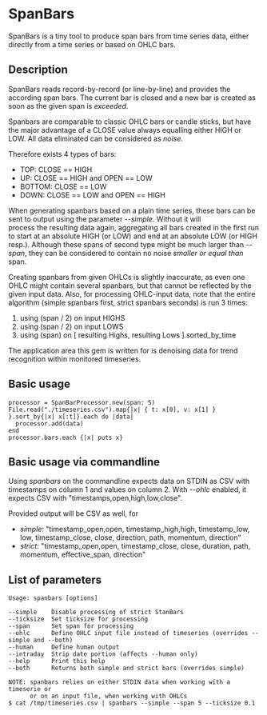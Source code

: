 # SpanBars

SpanBars is a tiny tool to produce span bars from time series data, either directly from a time 
series or based on OHLC bars. 

## Description

SpanBars reads record-by-record (or line-by-line) and provides the according span bars. 
The current bar is closed and a new bar is created as soon as the given span is _exceeded_. 

Spanbars are comparable to classic OHLC bars or candle sticks, but have the major
advantage of a CLOSE value always equalling either HIGH or LOW. All data eliminated
can be considered as _noise_.

Therefore exists 4 types of bars:

* TOP:     CLOSE == HIGH
* UP:      CLOSE == HIGH and OPEN == LOW
* BOTTOM:  CLOSE == LOW 
* DOWN:    CLOSE == LOW  and OPEN == HIGH

When generating spanbars based on a plain time series, these bars can be sent to output using 
the parameter _--simple_. Without it will  
process the resulting data again, aggregating all bars created in the first run to start
at an absolute HIGH (or LOW) and end at an absolute LOW (or HIGH resp.). Although these
spans of second type might be much larger than _--span_, they can be considered to
contain no noise _smaller or equal than_ span.

Creating spanbars from given OHLCs is slightly inaccurate, as even one OHLC might
contain several spanbars, but that cannot be reflected by the given input data. Also, for
processing OHLC-input data, note that the entire algorithm (simple spanbars first, strict spanbars seconds) is run 3 times: 
1. using (span / 2) on input HIGHS
2. using (span / 2) on input LOWS
1. using (span)     on [ resulting Highs, resulting Lows ].sorted\_by\_time

The application area this gem is written for is denoising data for trend recognition 
within monitored timeseries. 

## Basic usage
    processor = SpanBarProcessor.new(span: 5)
    File.read("./timeseries.csv").map{|x| { t: x[0], v: x[1] } }.sort_by{|x| x[:t]}.each do |data|
      processor.add(data)
    end
    processor.bars.each {|x| puts x}

## Basic usage via commandline

Using _spanbars_ on the commandline expects data on STDIN as CSV with timestamps on column 1 and 
values on column 2. With _--ohlc_ enabled, it expects CSV with "timestamps,open,high,low,close".

Provided output will be CSV as well, for

* _simple_: "timestamp\_open,open, timestamp\_high,high, timestamp\_low, low, timestamp\_close, close, direction, path, momentum, direction"
* _strict_: "timestamp\_open,open, timestamp\_close, close, duration, path, momentum, effective\_span, direction"

## List of parameters

    Usage: spanbars [options]

    --simple    Disable processing of strict StanBars
    --ticksize  Set ticksize for processing
    --span      Set span for processing
    --ohlc      Define OHLC input file instead of timeseries (overrides --simple and --both)
    --human     Define human output
    --intraday  Strip date portion (affects --human only)
    --help      Print this help
    --both      Returns both simple and strict bars (overrides simple)

    NOTE: spanbars relies on either STDIN data when working with a timeserie or
          or on an input file, when working with OHLCs
    $ cat /tmp/timeseries.csv | spanbars --simple --span 5 --ticksize 0.1

